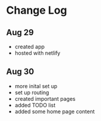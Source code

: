 # Change Log

## Aug 29
- created app
- hosted with netlify

## Aug 30
- more inital set up
- set up routing
- created important pages
- added TODO list
- added some home page content
